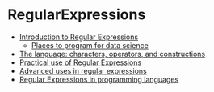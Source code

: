 # RegularExpressions



   * [Introduction to Regular Expressions
](#introduction-to-regular-expressions)
      * [Places to program for data science](#places-to-program-for-data-science)
   * [The language: characters, operators, and constructions
](#the-language-characters-operators-and-constructions
)   
   * [Practical use of Regular Expressions
](#practical-use-of-regular-expressions
)   
   * [Advanced uses in regular expressions
](#advanced-uses-in-regular-expressions
)   
   * [Regular Expressions in programming languages
](#regular-expressions-in-programming-languages
)   



